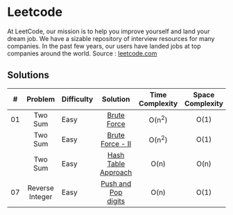 # Leetcode

At LeetCode, our mission is to help you improve yourself and land your dream job. We have a sizable repository of interview resources for many companies. In the past few years, our users have landed jobs at top companies around the world. 
Source : [leetcode.com](https://leetcode.com)

## Solutions

| # | Problem | Difficulty | Solution | Time Complexity | Space Complexity
---|:---:|:---|:---:|:---:|:---:
01 | Two Sum | Easy | [Brute Force](./Python/Two-Sum-I.py) | O(n<sup>2</sup>) | O(1)
|| Two Sum | Easy |[Brute Force - II](./Python/Two-Sum-II.py) | O(n<sup>2</sup>) | O(1)
|| Two Sum | Easy |[Hash Table Approach](./Python/Two-Sum-III.py) | O(n) | O(n)
07 | Reverse Integer | Easy | [Push and Pop digits](./Python/Reverse-Integer-I.py) | O(n) | O(1)
